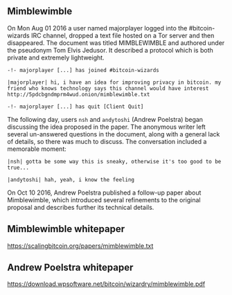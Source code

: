 ## Mimblewimble

On Mon Aug 01 2016 a user named majorplayer logged into the #bitcoin-wizards IRC channel, dropped a text file hosted on a Tor server and then disappeared. The document was titled MIMBLEWIMBLE and authored under the pseudonym Tom Elvis Jedusor. It described a protocol which is both private and extremely lightweight.

`-!- majorplayer [...] has joined #bitcoin-wizards`

`|majorplayer| hi, i have an idea for improving privacy in bitcoin. my friend who knows technology says this channel would have interest http://5pdcbgndmprm4wud.onion/mimblewimble.txt`

`-!- majorplayer [...] has quit [Client Quit]`

The following day, users `nsh` and `andytoshi` (Andrew Poelstra) began discussing the idea proposed in the paper. The anonymous writer left several un-answered questions in the document, along with a general lack of details, so there was much to discuss. The conversation included a memorable moment:

`|nsh| gotta be some way this is sneaky, otherwise it's too good to be true...`

`|andytoshi| hah, yeah, i know the feeling`

On Oct 10 2016, Andrew Poelstra published a follow-up paper about Mimblewimble, which introduced several refinements to the original proposal and describes further its technical details.

## Mimblewimble whitepaper

https://scalingbitcoin.org/papers/mimblewimble.txt

## Andrew Poelstra whitepaper

https://download.wpsoftware.net/bitcoin/wizardry/mimblewimble.pdf
